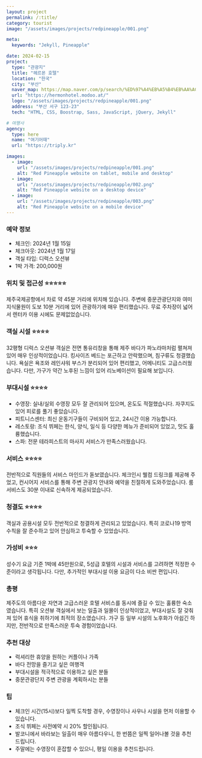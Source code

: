 ```yaml
---
layout: project
permalink: /:title/
category: tourist
image: "/assets/images/projects/redpineapple/001.png"

meta:
  keywords: "Jekyll, Pineapple"

date: 2024-02-15
project:
  type: "관광지"
  title: "헤르몬 호텔"
  location: "한국"
  city: "부산"
  naver_map: https://map.naver.com/p/search/%ED%97%A4%EB%A5%B4%EB%AA%AC%20%ED%98%B8%ED%85%94/place/1096769580?c=15.00,0,0,0,dh&isCorrectAnswer=true
  url: "https://hermonhotel.modoo.at/"
  logo: "/assets/images/projects/redpineapple/001.png"
  address: "부산 서구 123-23"
  tech: "HTML, CSS, Boostrap, Sass, JavaScript, jQuery, Jekyll"

# 여행사
agency:
  type: here
  name: "여기어때"
  url: "https://triply.kr"

images:
  - image:
    url: "/assets/images/projects/redpineapple/001.png"
    alt: "Red Pineapple website on tablet, mobile and desktop"
  - image:
    url: "/assets/images/projects/redpineapple/002.png"
    alt: "Red Pineapple website on a desktop device"
  - image:
    url: "/assets/images/projects/redpineapple/003.png"
    alt: "Red Pineapple website on a mobile device"
---
```


### 예약 정보

- 체크인: 2024년 1월 15일
- 체크아웃: 2024년 1월 17일
- 객실 타입: 디럭스 오션뷰
- 1박 가격: 200,000원

### 위치 및 접근성 ⭐⭐⭐⭐⭐

제주국제공항에서 차로 약 45분 거리에 위치해 있습니다. 주변에 중문관광단지와 여미지식물원이 도보 10분 거리에 있어 관광하기에 매우 편리했습니다. 무료 주차장이 넓어서 렌터카 이용 시에도 문제없었습니다.

### 객실 시설 ⭐⭐⭐⭐

32평형 디럭스 오션뷰 객실은 전면 통유리창을 통해 제주 바다가 파노라마처럼 펼쳐져 있어 매우 인상적이었습니다. 킹사이즈 베드는 포근하고 안락했으며, 침구류도 청결했습니다. 욕실은 욕조와 레인샤워 부스가 분리되어 있어 편리했고, 어메니티도 고급스러웠습니다. 다만, 가구가 약간 노후된 느낌이 있어 리노베이션이 필요해 보입니다.

### 부대시설 ⭐⭐⭐⭐

- 수영장: 실내/실외 수영장 모두 잘 관리되어 있으며, 온도도 적절했습니다. 자쿠지도 있어 피로를 풀기 좋았습니다.
- 피트니스센터: 최신 운동기구들이 구비되어 있고, 24시간 이용 가능합니다.
- 레스토랑: 조식 뷔페는 한식, 양식, 일식 등 다양한 메뉴가 준비되어 있었고, 맛도 훌륭했습니다.
- 스파: 전문 테라피스트의 마사지 서비스가 만족스러웠습니다.

### 서비스 ⭐⭐⭐⭐

전반적으로 직원들의 서비스 마인드가 돋보였습니다. 체크인시 웰컴 드링크를 제공해 주었고, 컨시어지 서비스를 통해 주변 관광지 안내와 예약을 친절하게 도와주었습니다. 룸서비스도 30분 이내로 신속하게 제공되었습니다.

### 청결도 ⭐⭐⭐⭐

객실과 공용시설 모두 전반적으로 청결하게 관리되고 있었습니다. 특히 코로나19 방역 수칙을 잘 준수하고 있어 안심하고 투숙할 수 있었습니다.

### 가성비 ⭐⭐⭐

성수기 요금 기준 1박에 45만원으로, 5성급 호텔의 시설과 서비스를 고려하면 적정한 수준이라고 생각됩니다. 다만, 추가적인 부대시설 이용 요금이 다소 비싼 편입니다.

### 총평

제주도의 아름다운 자연과 고급스러운 호텔 서비스를 동시에 즐길 수 있는 훌륭한 숙소였습니다. 특히 오션뷰 객실에서 보는 일출과 일몰이 인상적이었고, 부대시설도 잘 갖춰져 있어 휴식을 취하기에 최적의 장소였습니다. 가구 등 일부 시설의 노후화가 아쉽긴 하지만, 전반적으로 만족스러운 투숙 경험이었습니다.

### 추천 대상

- 럭셔리한 휴양을 원하는 커플이나 가족
- 바다 전망을 즐기고 싶은 여행객
- 부대시설을 적극적으로 이용하고 싶은 분들
- 중문관광단지 주변 관광을 계획하시는 분들

### 팁

- 체크인 시간(15시)보다 일찍 도착할 경우, 수영장이나 사우나 시설을 먼저 이용할 수 있습니다.
- 조식 뷔페는 사전예약 시 20% 할인됩니다.
- 발코니에서 바라보는 일출이 매우 아름다우니, 한 번쯤은 일찍 일어나볼 것을 추천드립니다.
- 주말에는 수영장이 혼잡할 수 있으니, 평일 이용을 추천드립니다.
